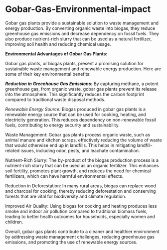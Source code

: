# Gobar-Gas-Environmental-impact
Gobar gas plants provide a sustainable solution to waste management and energy production. By converting organic waste into biogas, they reduce greenhouse gas emissions and decrease dependency on fossil fuels. They also produce nutrient-rich slurry that can be used as a natural fertilizer, improving soil health and reducing chemical usage.

**Environmental Advantages of Gobar Gas Plants:**

Gobar gas plants, or biogas plants, present a promising solution for sustainable waste management and renewable energy production. Here are some of their key environmental benefits:

**_Reduction in Greenhouse Gas Emissions:_** By capturing methane, a potent greenhouse gas, from organic waste, gobar gas plants prevent its release into the atmosphere. This significantly reduces the carbon footprint compared to traditional waste disposal methods.

_Renewable Energy Source:_ Biogas produced in gobar gas plants is a renewable energy source that can be used for cooking, heating, and electricity generation. This reduces dependency on non-renewable fossil fuels, contributing to energy security and sustainability.

Waste Management: Gobar gas plants process organic waste, such as animal manure and kitchen scraps, effectively reducing the volume of waste that would otherwise end up in landfills. This helps in mitigating landfill-related issues, including odor, pests, and leachate contamination.

Nutrient-Rich Slurry: The by-product of the biogas production process is a nutrient-rich slurry that can be used as an organic fertilizer. This enhances soil fertility, promotes plant growth, and reduces the need for chemical fertilizers, which can have harmful environmental effects.

Reduction in Deforestation: In many rural areas, biogas can replace wood and charcoal for cooking, thereby reducing deforestation and conserving forests that are vital for biodiversity and climate regulation.

Improved Air Quality: Using biogas for cooking and heating produces less smoke and indoor air pollution compared to traditional biomass fuels, leading to better health outcomes for households, especially women and children.

Overall, gobar gas plants contribute to a cleaner and healthier environment by addressing waste management challenges, reducing greenhouse gas emissions, and promoting the use of renewable energy sources.
